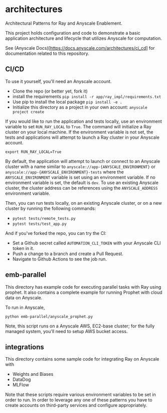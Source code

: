 # architectures

Architectural Patterns for Ray and Anyscale Enablement.

This project holds configuration and code to demonstrate a basic application architecture and lifecycle that utilizes Anyscale for computation.

See (Anyscale Docs)[https://docs.anyscale.com/architectures/ci_cd] for documentation related to this repository.

## CI/CD 

To use it yourself, you'll need an Anyscale account.

* Clone the repo (or better yet, fork it)
* install the requirements `pip install -r app/ray_impl/requirements.txt`
* Use pip to install the local package `pip install -e .`
* Initialize this directory as a project in your own account: `anyscale project create`

If you would like to run the application and tests locally, use an environment variable to set `RUN_RAY_LOCAL` to `True`.  The command will initialize a Ray cluster on your local machine. If the environment variable is not set, the tests and applications will attempt to launch a Ray cluster in your Anyscale account.

`export RUN_RAY_LOCAL=True`

By default, the application will attempt to launch or connect to an Anyscale cluster with a name similar to `anyscale://app-{ANYSCALE_ENVIRONMENT}` or `anyscale://app-{ANYSCALE_ENVIRONMENT}-tests` where the `ANYSCALE_ENVIRONMENT` variable is set using an environment variable.  If no environment variable is set, the default is `dev`.  To use an existing Anyscale cluster, the cluster address can be references using the `ANYSCALE_ADDRESS` environment variable.

Then, you can run tests locally, on an existing Anyscale cluster, or on a new cluster by running the following commands:

* `pytest tests/remote_tests.py`
* `pytest tests/test_app.py`

And if you've forked the repo, you can try the CI:

* Set a Github secret called `AUTOMATION_CLI_TOKEN` with your Anyscale CLI token in it.
* Push a change to a branch and create a Pull Request.
* Navigate to Github Actions to see the job run.

## emb-parallel

This directory has example code for executing parallel tasks with Ray using prophet.  It also contains a complete example for running Prophet with cloud data on Anyscale.

To run in Anyscale, 
 
`python emb-parallel/anyscale_prophet.py`

Note, this script runs on a Anyscale AWS, EC2-base cluster; for the fully managed system, you'll need to setup AWS bucket access.

## integrations

This directory contains some sample code for integrating Ray on Anyscale with

* Weights and Biases
* DataDog
* MLFlow

Note that these scripts require various environment variables to be set in order to run.  In order to leverage any one of these patterns you have to create accounts on third-party services and configure appropriately.

